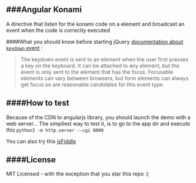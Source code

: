 ###Angular Konami 
-----------------
A directive that listen for the konami code on a element and broadcast an event when the code is correctly executed

####What you should know before starting
jQuery [documentation about `keydown` event](http://api.jquery.com/keydown/) :

> The keydown event is sent to an element when the user first presses a key on the keyboard. It can be attached to any element, but the event is only sent to the element that has the focus. Focusable elements can vary between browsers, but form elements can always get focus so are reasonable candidates for this event type.

####How to test
---------------
Because of the CDN to angularjs library, you should launch the demo with a web server... 
The simpliest way to test it, is to go to the app dir and execute this `python3 -m http.server --cgi 8000`

You can also try this [jsFiddle](http://jsfiddle.net/optyler/g0445cvc/)

####License
-----------
MIT Licensed - with the exception that you star this repo :)

